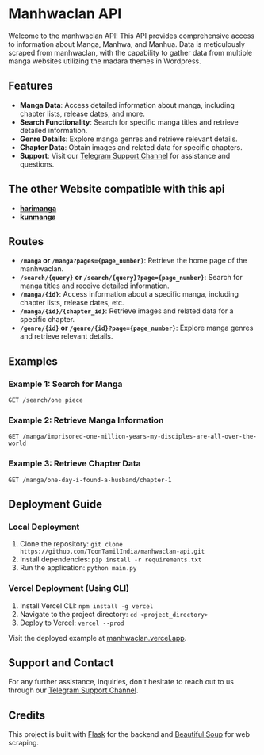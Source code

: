 # Manhwaclan API

Welcome to the manhwaclan API! This API provides comprehensive access to information about Manga, Manhwa, and Manhua. Data is meticulously scraped from  manhwaclan, with the capability to gather data from multiple manga websites utilizing the madara themes in Wordpress.

## Features

- **Manga Data**: Access detailed information about manga, including chapter lists, release dates, and more.
- **Search Functionality**: Search for specific manga titles and retrieve detailed information.
- **Genre Details**: Explore manga genres and retrieve relevant details.
- **Chapter Data**: Obtain images and related data for specific chapters.
- **Support**: Visit our [Telegram Support Channel](https://telegram.me/toontamilindia) for assistance and questions.

## The other Website compatible with this api

- **[harimanga](https://harimanga.com/)**
- **[kunmanga](https://kunmanga.com/)**


## Routes

- **`/manga` or `/manga?pages={page_number}`**: Retrieve the home page of the manhwaclan.
- **`/search/{query}` or `/search/{query}?page={page_number}`**: Search for manga titles and receive detailed information.
- **`/manga/{id}`**: Access information about a specific manga, including chapter lists, release dates, etc.
- **`/manga/{id}/{chapter_id}`**: Retrieve images and related data for a specific chapter.
- **`/genre/{id}` or `/genre/{id}?page={page_number}`**: Explore manga genres and retrieve relevant details.

## Examples

### Example 1: Search for Manga

```http
GET /search/one piece
```

### Example 2: Retrieve Manga Information

```http
GET /manga/imprisoned-one-million-years-my-disciples-are-all-over-the-world
```
### Example 3: Retrieve Chapter Data

```http
GET /manga/one-day-i-found-a-husband/chapter-1
```
## Deployment Guide

### Local Deployment

1. Clone the repository: `git clone https://github.com/ToonTamilIndia/manhwaclan-api.git`
2. Install dependencies: `pip install -r requirements.txt`
3. Run the application: `python main.py`

### Vercel Deployment (Using CLI)

1. Install Vercel CLI: `npm install -g vercel`
2. Navigate to the project directory: `cd <project_directory>`
3. Deploy to Vercel: `vercel --prod`

Visit the deployed example at [manhwaclan.vercel.app](https://manhwaclan.vercel.app/).

## Support and Contact

For any further assistance, inquiries, don't hesitate to reach out to us through our [Telegram Support Channel](https://telegram.me/toontamilindia).

## Credits

This project is built with [Flask](https://flask.palletsprojects.com/) for the backend and [Beautiful Soup](https://www.crummy.com/software/BeautifulSoup/) for web scraping.







